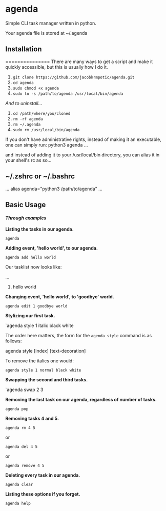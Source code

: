 # agenda
Simple CLI task manager written in python.

Your agenda file is stored at ~/.agenda

## Installation
===============
There are many ways to get a script and make it quickly accessible,
but this is usually how I do it. 

1. `git clone https://github.com/jacobkrmpotic/agenda.git`
2. `cd agenda`
3. `sudo chmod +x agenda`
4. `sudo ln -s /path/to/agenda /usr/local/bin/agenda`

*And to uninstall...*

1. `cd /path/where/you/cloned`
2. `rm -rf agenda`
3. `rm ~/.agenda`
4. `sudo rm /usr/local/bin/agenda`

If you don't have administrative rights, instead of
making it an executable, one can simply run:
python3 agenda ...

and instead of adding it to your /usr/local/bin 
directory, you can alias it in your shell's rc as so...



~/.zshrc or ~/.bashrc
---------------------
...
alias agenda="python3 /path/to/agenda"
...

Basic Usage
----------------
#### _Through examples_

**Listing the tasks in our agenda.**

`agenda`

**Adding event, 'hello world', to our agenda.**

`agenda add hello world`

Our tasklist now looks like:

...
1. hello world

**Changing event, 'hello world', to 'goodbye' world.**

`agenda edit 1 goodbye world`

**Stylizing our first task.**

`agenda style 1 italic black white

The order here matters, the form for the `agenda style` command is as follows:

agenda style [index] [text-decoration] <text-color> <text-highlight>

To remove the italics one would:

`agenda style 1 normal black white`

**Swapping the second and third tasks.**

`agenda swap 2 3

**Removing the last task on our agenda, regardless of number of tasks.**

`agenda pop`

**Removing tasks 4 and 5.**

`agenda rm 4 5`

or

`agenda del 4 5`

or

`agenda remove 4 5`

**Deleting every task in our agenda.**

`agenda clear`

**Listing these options if you forget.**

`agenda help`
